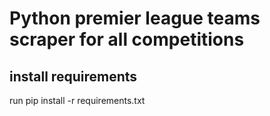 # Python premier league teams scraper for all competitions

## install requirements

run pip install -r requirements.txt

